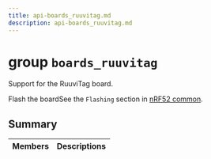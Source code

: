 ```yaml
---
title: api-boards_ruuvitag.md
description: api-boards_ruuvitag.md
---
```

# group `boards_ruuvitag` 

Support for the RuuviTag board.

Flash the boardSee the `Flashing` section in [nRF52 common](./doc/starlight-docs/src/content/docs/apidoc/api-undefined.md#group__boards__common__nrf52).

## Summary

 Members                        | Descriptions                                
--------------------------------|---------------------------------------------

